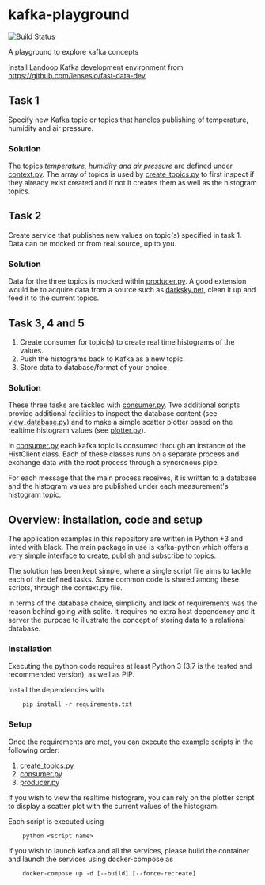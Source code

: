 # kafka-playground

[![Build Status](https://travis-ci.com/PFigs/kafka-playground.svg?branch=master)](https://travis-ci.com/PFigs/kafka-playground)

A playground to explore kafka concepts

Install Landoop Kafka development environment from <https://github.com/lensesio/fast-data-dev>

## Task 1

Specify new Kafka topic or topics that handles
publishing of temperature, humidity and air pressure.

### Solution

The topics _temperature, humidity and air pressure_ are defined under
[context.py][context].
The array of topics is used by [create_topics.py][create_topics] to first inspect
if they already exist created and if not it creates them as well as the
histogram topics.

## Task 2

Create service that publishes new values on topic(s) specified in task 1.
Data can be mocked or from real source, up to you.

### Solution

Data for the three topics is mocked within [producer.py][producer].
A good extension would be to acquire data from a source such as
[darksky.net][darksky],
clean it up and feed it to the current topics.

## Task 3, 4 and 5

1.  Create consumer for topic(s) to create real time histograms of the values.
2.  Push the histograms back to Kafka as a new topic.
3.  Store data to database/format of your choice.

### Solution

These three tasks are tackled with [consumer.py][consumer]. Two additional
scripts provide additional facilities to inspect the database content
(see [view_database.py][viewdb]) and to make a simple scatter
plotter based on the  realtime histogram values
(see [plotter.py][plotter]).

In [consumer.py][consumer] each kafka topic is consumed through an instance
of the HistClient class. Each of these classes runs on a separate process
and exchange data with the root process through a syncronous pipe.

For each message that the main process receives, it is written to a database
and the histogram values are published under each measurement's histogram
topic.

## Overview: installation, code and setup

The application examples in this repository are written
in Python +3 and linted with black. The
main package in use is kafka-python which offers a very simple
interface to create, publish and subscribe to topics.

The solution has been kept simple, where a single script file
aims to tackle each of the defined tasks. Some common code
is shared among these scripts, through the context.py file.

In terms of the database choice, simplicity and lack of requirements
was the reason behind going with sqlite. It requires no extra
host dependency and it server the purpose to illustrate
the concept of storing data to a relational database.

### Installation

Executing the python code requires at least Python 3 (3.7 is
the tested and recommended version), as well as PIP.

Install the dependencies with

        pip install -r requirements.txt

### Setup

Once the requirements are met, you can execute the example
scripts in the following order:

1. [create_topics.py][create_topics]
2. [consumer.py][consumer]
3. [producer.py][producer]

If you wish to view the realtime histogram,
you can rely on the plotter script to display a scatter
plot with the current values of the histogram.

Each script is executed using

        python <script name>

If you wish to launch kafka and all the services, please build
the container and launch the services using docker-compose as

        docker-compose up -d [--build] [--force-recreate]

[context]: ./context.py

[create_topics]: ./create_topics.py

[producer]: ./producer.py

[consumer]: ./consumer.py

[plotter]: ./plotter.py

[viewdb]: ./view_database.py

[darksky]: https://darksky.net/dev/docs#api-request-types
